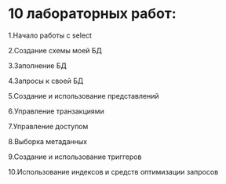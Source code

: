 # 10 лабораторных работ:

1.Начало работы с select

2.Создание схемы моей БД

3.Заполнение БД

4.Запросы к своей БД

5.Создание и использование представлений

6.Управление транзакциями

7.Управление доступом

8.Выборка метаданных

9.Создание и использование триггеров

10.Использование индексов и средств оптимизации запросов
